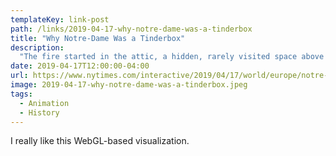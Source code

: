 ```yaml
---
templateKey: link-post
path: /links/2019-04-17-why-notre-dame-was-a-tinderbox
title: "Why Notre-Dame Was a Tinderbox"
description:
  "The fire started in the attic, a hidden, rarely visited space above Notre-Dame’s grand stone arches. The source of the fire, likely near the spire, could have been an electrical problem or a human error, like a worker tossing a cigarette. "
date: 2019-04-17T12:00:00-04:00
url: https://www.nytimes.com/interactive/2019/04/17/world/europe/notre-dame-cathedral-fire-spread.html
image: 2019-04-17-why-notre-dame-was-a-tinderbox.jpeg
tags:
  - Animation
  - History
---
```

I really like this WebGL-based visualization.
